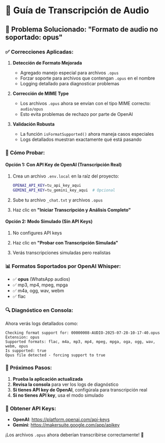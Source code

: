# 🎵 Guía de Transcripción de Audio

## 🚨 Problema Solucionado: "Formato de audio no soportado: opus"

### ✅ **Correcciones Aplicadas:**

1. **Detección de Formato Mejorada**
   - Agregado manejo especial para archivos `.opus`
   - Forzar soporte para archivos que contengan `.opus` en el nombre
   - Logging detallado para diagnosticar problemas

2. **Corrección de MIME Type**
   - Los archivos `.opus` ahora se envían con el tipo MIME correcto: `audio/opus`
   - Esto evita problemas de rechazo por parte de OpenAI

3. **Validación Robusta**
   - La función `isFormatSupported()` ahora maneja casos especiales
   - Logs detallados muestran exactamente qué está pasando

### 🔧 **Cómo Probar:**

#### **Opción 1: Con API Key de OpenAI (Transcripción Real)**
1. Crea un archivo `.env.local` en la raíz del proyecto:
   ```bash
   OPENAI_API_KEY=tu_api_key_aqui
   GEMINI_API_KEY=tu_gemini_key_aqui  # Opcional
   ```

2. Sube tu archivo `_chat.txt` y archivos `.opus`

3. Haz clic en **"Iniciar Transcripción y Análisis Completo"**

#### **Opción 2: Modo Simulado (Sin API Keys)**
1. No configures API keys

2. Haz clic en **"Probar con Transcripción Simulada"**

3. Verás transcripciones simuladas pero realistas

### 📊 **Formatos Soportados por OpenAI Whisper:**
- ✅ **opus** (WhatsApp audios)
- ✅ mp3, mp4, mpeg, mpga
- ✅ m4a, ogg, wav, webm
- ✅ flac

### 🔍 **Diagnóstico en Consola:**
Ahora verás logs detallados como:
```
Checking format support for: 00000008-AUDIO-2025-07-28-10-17-40.opus
Extension: opus
Supported formats: flac, m4a, mp3, mp4, mpeg, mpga, oga, ogg, wav, webm, opus
Is supported: true
Opus file detected - forcing support to true
```

### 🚀 **Próximos Pasos:**
1. **Prueba la aplicación actualizada**
2. **Revisa la consola** para ver los logs de diagnóstico
3. **Si tienes API key de OpenAI**, configúrala para transcripción real
4. **Si no tienes API key**, usa el modo simulado

### 📝 **Obtener API Keys:**
- **OpenAI**: https://platform.openai.com/api-keys
- **Gemini**: https://makersuite.google.com/app/apikey

¡Los archivos `.opus` ahora deberían transcribirse correctamente! 🎉
